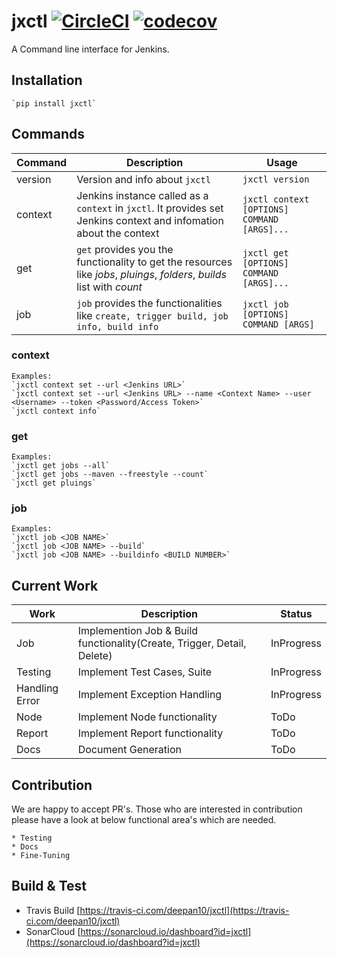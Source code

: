 # jxctl [![CircleCI](https://circleci.com/gh/deepan10/jxctl.svg?style=svg)](https://circleci.com/gh/deepan10/jxctl)  [![codecov](https://codecov.io/gh/deepan10/jxctl/branch/master/graph/badge.svg)](https://codecov.io/gh/deepan10/jxctl)
A Command line interface for Jenkins.

## Installation

    `pip install jxctl`

## Commands

| Command | Description                                         | Usage                    |
|---------|-----------------------------------------------------|--------------------------|
| version | Version and info about `jxctl`                      | `jxctl version`          |
| context | Jenkins instance called as a `context` in `jxctl`. It provides set Jenkins context and infomation about the context | `jxctl context [OPTIONS] COMMAND [ARGS]...` |
| get | `get` provides you the functionality to get the resources like *jobs*, *pluings*, *folders*, *builds* list with *count* | `jxctl get [OPTIONS] COMMAND [ARGS]...`|
| job | `job` provides the functionalities like `create, trigger build, job info, build info` | `jxctl job [OPTIONS] COMMAND [ARGS]`

### context
    Examples:
    `jxctl context set --url <Jenkins URL>`
    `jxctl context set --url <Jenkins URL> --name <Context Name> --user <Username> --token <Password/Access Token>`
    `jxctl context info`
### get
    Examples:
    `jxctl get jobs --all`
    `jxctl get jobs --maven --freestyle --count`
    `jxctl get pluings`

### job
    Examples:
    `jxctl job <JOB NAME>`
    `jxctl job <JOB NAME> --build`
    `jxctl job <JOB NAME> --buildinfo <BUILD NUMBER>`

## Current Work
| Work      |   Description     | Status |
|-----------|-------------------|--------|
| Job       | Implemention Job & Build functionality(Create, Trigger, Detail, Delete) | InProgress | 
| Testing   | Implement Test Cases, Suite | InProgress |
| Handling Error   | Implement Exception Handling | InProgress | 
| Node  | Implement Node functionality | ToDo | 
| Report | Implement Report functionality | ToDo |
| Docs | Document Generation | ToDo |

## Contribution 
We are happy to accept PR's. Those who are interested in contribution please have a look at below functional area's which are needed.

    * Testing
    * Docs
    * Fine-Tuning

## Build & Test 

* Travis Build [https://travis-ci.com/deepan10/jxctl](https://travis-ci.com/deepan10/jxctl)
* SonarCloud [https://sonarcloud.io/dashboard?id=jxctl](https://sonarcloud.io/dashboard?id=jxctl)